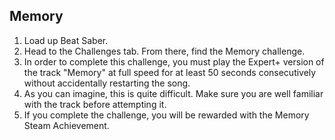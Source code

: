 ## Memory

1. Load up Beat Saber.
2. Head to the Challenges tab. From there, find the Memory challenge.
3. In order to complete this challenge, you must play the Expert+ version of the track "Memory" at full speed for at least 50 seconds consecutively without accidentally restarting the song.
4. As you can imagine, this is quite difficult. Make sure you are well familiar with the track before attempting it.
5. If you complete the challenge, you will be rewarded with the Memory Steam Achievement.